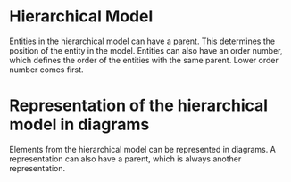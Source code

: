 





# Hierarchical Model

Entities in the hierarchical model can have a parent. This determines the position of the entity in the model.
Entities can also have an order number, which defines the order of the entities with the same parent.
Lower order number comes first.


# Representation of the hierarchical model in diagrams

Elements from the hierarchical model can be represented in diagrams. 
A representation can also have a parent, which is always another representation.

